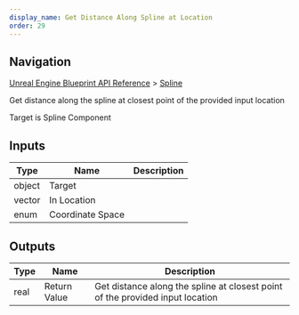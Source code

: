 ```yaml
---
display_name: Get Distance Along Spline at Location
order: 29
---
```

## Navigation

[Unreal Engine Blueprint API Reference](https://dev.epicgames.com/documentation/en-us/unreal-engine/BlueprintAPI) > [Spline](https://dev.epicgames.com/documentation/en-us/unreal-engine/BlueprintAPI/Spline)

Get distance along the spline at closest point of the provided input location

Target is Spline Component

## Inputs

| Type | Name | Description |
| --- | --- | --- |
| object | Target |  |
| vector | In Location |  |
| enum | Coordinate Space |  |

## Outputs

| Type | Name | Description |
| --- | --- | --- |
| real | Return Value | Get distance along the spline at closest point of the provided input location |
